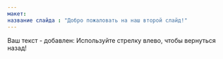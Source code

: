 ```yaml
---
макет: 
название слайда : "Добро пожаловать на наш второй слайд!"
---
```

Ваш текст - добавлен:
Используйте стрелку влево, чтобы вернуться назад!
